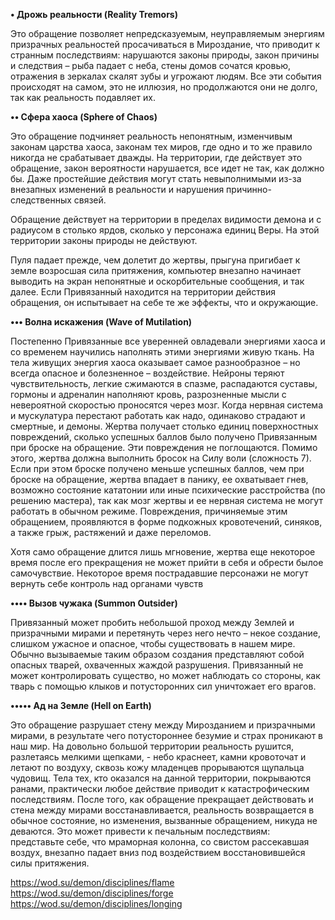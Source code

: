**• Дрожь реальности (Reality Tremors)**

Это обращение позволяет непредсказуемым, неуправляемым энергиям призрачных реальностей просачиваться в Мироздание, что приводит к странным последствиям: нарушаются законы природы, закон причины и следствия – рыба падает с неба, стены домов сочатся кровью, отражения в зеркалах скалят зубы и угрожают людям. Все эти события происходят на самом, это не иллюзия, но продолжаются они не долго, так как реальность подавляет их.

**•• Сфера хаоса (Sphere of Chaos)**

Это обращение подчиняет реальность непонятным, изменчивым законам царства хаоса, законам тех миров, где одно и то же правило никогда не срабатывает дважды. На территории, где действует это обращение, закон вероятности нарушается, все идет не так, как должно бы. Даже простейшие действия могут стать невыполнимыми из-за внезапных изменений в реальности и нарушения причинно-следственных связей.

Обращение действует на территории в пределах видимости демона и с радиусом в столько ярдов, сколько у персонажа единиц Веры. На этой территории законы природы не действуют.

Пуля падает прежде, чем долетит до жертвы, прыгуна пригибает к земле возросшая сила притяжения, компьютер внезапно начинает выводить на экран непонятные и оскорбительные сообщения, и так далее. Если Привязанный находится на территории действия обращения, он испытывает на себе те же эффекты, что и окружающие.

**••• Волна искажения (Wave of Mutilation)**

Постепенно Привязанные все уверенней овладевали энергиями хаоса и со временем научились наполнять этими энергиями живую ткань. На тела живущих энергия хаоса оказывает самое разнообразное – но всегда опасное и болезненное – воздействие. Нейроны теряют чувствительность, легкие сжимаются в спазме, распадаются суставы, гормоны и адреналин наполняют кровь, разрозненные мысли с невероятной скоростью проносятся через мозг. Когда нервная система и мускулатура перестают работать как надо, одинаково страдают и смертные, и демоны.
Жертва получает столько единиц поверхностных повреждений, сколько успешных баллов было получено Привязанным при броске на обращение. Эти повреждения не поглощаются. Помимо этого, жертва должна выполнить бросок на Силу воли (сложность 7). Если при этом броске получено меньше успешных баллов, чем при броске на обращение, жертва впадает в панику, ее охватывает гнев, возможно состояние кататонии или иные психические расстройства (по решению мастера), так как мозг жертвы и ее нервная система не могут работать в обычном режиме. Повреждения, причиняемые этим обращением, проявляются в форме подкожных кровотечений, синяков, а также грыж, растяжений и даже переломов.

Хотя само обращение длится лишь мгновение, жертва еще некоторое время после его прекращения не может прийти в себя и обрести былое самочувствие. Некоторое время пострадавшие персонажи не могут вернуть себе контроль над органами чувств

**•••• Вызов чужака (Summon Outsider)**

Привязанный может пробить небольшой проход между Землей и призрачными мирами и перетянуть через него нечто – некое создание, слишком ужасное и опасное, чтобы существовать в нашем мире. Обычно вызываемые таким образом создания представляют собой опасных тварей, охваченных жаждой разрушения. Привязанный не может контролировать существо, но может наблюдать со стороны, как тварь с помощью клыков и потусторонних сил уничтожает его врагов.

**••••• Ад на Земле (Hell on Earth)**

Это обращение разрушает стену между Мирозданием и призрачными мирами, в результате чего потустороннее безумие и страх проникают в наш мир. На довольно большой территории реальность рушится, разлетаясь мелкими щепками, - небо краснеет, камни кровоточат и летают по воздуху, сквозь кожу младенцев прорываются щупальца чудовищ. Тела тех, кто оказался на данной территории, покрываются ранами, практически любое действие приводит к катастрофическим последствиям. После того, как обращение прекращает действовать и стена между мирами восстанавливается, реальность возвращается в обычное состояние, но изменения, вызванные обращением, никуда не деваются. Это может привести к печальным последствиям: представьте себе, что мраморная колонна, со свистом рассекавшая воздух, внезапно падает вниз под воздействием восстановившейся силы притяжения.

https://wod.su/demon/disciplines/flame
https://wod.su/demon/disciplines/forge
https://wod.su/demon/disciplines/longing
